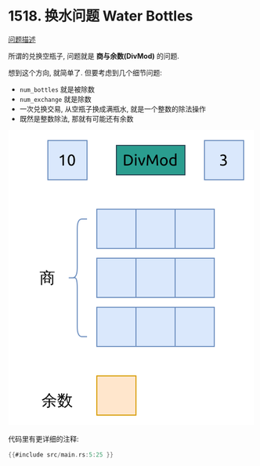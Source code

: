# 1518. 换水问题 Water Bottles

[问题描述](https://leetcode.com/problems/water-bottles)

所谓的兑换空瓶子, 问题就是 **商与余数(DivMod)** 的问题.

想到这个方向, 就简单了. 但要考虑到几个细节问题:

- `num_bottles` 就是被除数
- `num_exchange` 就是除数
- 一次兑换交易, 从空瓶子换成满瓶水, 就是一个整数的除法操作
- 既然是整数除法, 那就有可能还有余数

![div-mod](assets/div-mod.svg)

代码里有更详细的注释:

```rust
{{#include src/main.rs:5:25 }}
```